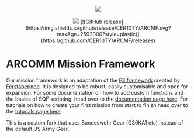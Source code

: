 <p align="center">
	<img src="http://i.imgur.com/7nkLRBB.png">
	<br /><br />
	<img src="https://travis-ci.org/ARCOMM/ARCMF.svg?branch=master">
	[![GitHub release](https://img.shields.io/github/release/CER10TY/ARCMF.svg?maxAge=2592000?style=plastic)](https://github.com/CER10TY/ARCMF/releases)
</p>

# ARCOMM Mission Framework
Our mission framework is an adaptation of the [F3 framework](https://github.com/ferstaberinde/F3) created by [Ferstaberinde](https://github.com/ferstaberinde). It is designed to be robust, easily customisable and open for expansion. For some documentation on how to add custom functions and the basics of SQF scripting, head over to the [documentation page here](https://github.com/ARCOMM/ARC_MF.VR/wiki/Documentation). For tutorials on how to create your first mission from start to finish head over to the [tutorials page here](https://github.com/ARCOMM/ARC_MF.VR/wiki/Tutorials).

This is a custom fork that uses Bundeswehr Gear (G36KA1 etc) instead of the default US Army Gear.